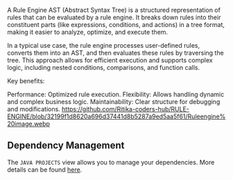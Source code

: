 
A Rule Engine AST (Abstract Syntax Tree) is a structured representation of rules that can be evaluated by a rule engine. It breaks down rules into their constituent parts (like expressions, conditions, and actions) in a tree format, making it easier to analyze, optimize, and execute them.

In a typical use case, the rule engine processes user-defined rules, converts them into an AST, and then evaluates these rules by traversing the tree. This approach allows for efficient execution and supports complex logic, including nested conditions, comparisons, and function calls.

Key benefits:

Performance: Optimized rule execution.
Flexibility: Allows handling dynamic and complex business logic.
Maintainability: Clear structure for debugging and modifications.
https://github.com/Ritika-coders-hub/RULE-ENGINE/blob/32199f1d8620a696d37441d8b5287a9ed5aa5f61/Ruleengine%20image.webp

## Dependency Management

The `JAVA PROJECTS` view allows you to manage your dependencies. More details can be found [here](https://github.com/microsoft/vscode-java-dependency#manage-dependencies).
